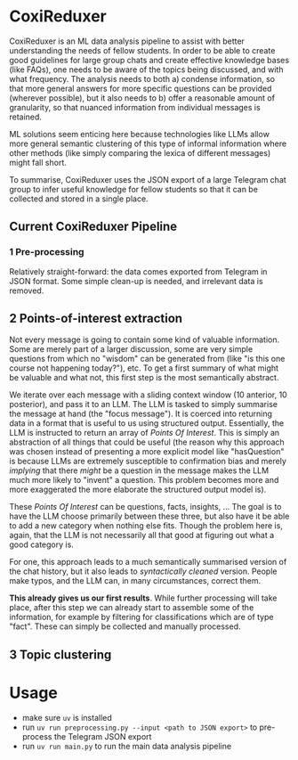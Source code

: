 # CoxiReduxer

CoxiReduxer is an ML data analysis pipeline to assist with better understanding the needs of fellow students. In order to be able to create good guidelines for large group chats and create effective knowledge bases (like FAQs), one needs to be aware of the topics being discussed, and with what frequency. The analysis needs to both a) condense information, so that more general answers for more specific questions can be provided (wherever possible), but it also needs to b) offer a reasonable amount of granularity, so that nuanced information from individual messages is retained.

ML solutions seem enticing here because technologies like LLMs allow more general semantic clustering of this type of informal information where other methods (like simply comparing the lexica of different messages) might fall short.

To summarise, CoxiReduxer uses the JSON export of a large Telegram chat group to infer useful knowledge for fellow students so that it can be collected and stored in a single place.

## Current CoxiReduxer Pipeline

### 1 Pre-processing

Relatively straight-forward: the data comes exported from Telegram in JSON format. Some simple clean-up is needed, and irrelevant data is removed.

## 2 Points-of-interest extraction

Not every message is going to contain some kind of valuable information. Some are merely part of a larger discussion, some are very simple questions from which no "wisdom" can be generated from (like "is this one course not happening today?"), etc. To get a first summary of what might be valuable and what not, this first step is the most semantically abstract. 

We iterate over each message with a sliding context window (10 anterior, 10 posterior), and pass it to an LLM. The LLM is tasked to simply summarise the message at hand (the "focus message"). It is coerced into returning data in a format that is useful to us using structured output. Essentially, the LLM is instructed to return an array of *Points Of Interest*. This is simply an abstraction of all things that could be useful (the reason why this approach was chosen instead of presenting a more explicit model like "hasQuestion" is because LLMs are extremely susceptible to confirmation bias and merely *implying* that there *might* be a question in the message makes the LLM much more likely to "invent" a question. This problem becomes more and more exaggerated the more elaborate the structured output model is). 

These *Points Of Interest* can be questions, facts, insights, ... The goal is to have the LLM choose primarily between these three, but also have it be able to add a new category when nothing else fits. Though the problem here is, again, that the LLM is not necessarily all that good at figuring out what a good category is.

For one, this approach leads to a much semantically summarised version of the chat history, but it also leads to *syntactically cleaned* version. People make typos, and the LLM can, in many circumstances, correct them.

**This already gives us our first results**. While further processing will take place, after this step we can already start to assemble some of the information, for example by filtering for classifications which are of type "fact". These can simply be collected and manually processed.

## 3 Topic clustering

# Usage

- make sure `uv` is installed
- run `uv run preprocessing.py --input <path to JSON export>` to pre-process the Telegram JSON export
- run `uv run main.py` to run the main data analysis pipeline